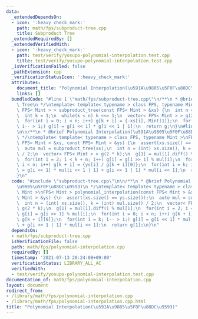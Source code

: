 ```yaml
---
data:
  _extendedDependsOn:
  - icon: ':heavy_check_mark:'
    path: math/fps/subproduct-tree.cpp
    title: Subproduct Tree
  _extendedRequiredBy: []
  _extendedVerifiedWith:
  - icon: ':heavy_check_mark:'
    path: test/verify/yosupo-polynomial-interpolation.test.cpp
    title: test/verify/yosupo-polynomial-interpolation.test.cpp
  _isVerificationFailed: false
  _pathExtension: cpp
  _verificationStatusIcon: ':heavy_check_mark:'
  attributes:
    document_title: "Polynomial Interpolation(\u591A\u9805\u5F0F\u88DC\u9593)"
    links: []
  bundledCode: "#line 1 \"math/fps/subproduct-tree.cpp\"\n/**\n * @brief Subproduct\
    \ Tree\n */\ntemplate< template< typename > class FPS, typename Mint >\nvector<\
    \ FPS< Mint > > subproduct_tree(const FPS< Mint > &xs) {\n  int n = (int) xs.size();\n\
    \  int k = 1;\n  while(k < n) k <<= 1;\n  vector< FPS< Mint > > g(2 * k, {1});\n\
    \  for(int i = 0; i < n; i++) g[k + i] = {-xs[i], Mint(1)};\n  for(int i = k;\
    \ i-- > 1;) g[i] = g[i << 1] * g[i << 1 | 1];\n  return g;\n}\n#line 2 \"math/fps/polynomial-interpolation.cpp\"\
    \n\n/**\n * @brief Polynomial Interpolation(\u591A\u9805\u5F0F\u88DC\u9593)\n\
    \ */\ntemplate< template< typename > class FPS, typename Mint >\nFPS< Mint > polynomial_interpolation(const\
    \ FPS< Mint > &xs, const FPS< Mint > &ys) {\n  assert(xs.size() == ys.size());\n\
    \  auto mul = subproduct_tree(xs);\n  int n = (int) xs.size(), k = (int) mul.size()\
    \ / 2;\n  vector< FPS< Mint > > g(2 * k);\n  g[1] = mul[1].diff() % mul[1];\n\
    \  for(int i = 2; i < k + n; i++) g[i] = g[i >> 1] % mul[i];\n  for(int i = 0;\
    \ i < n; i++) g[k + i] = {ys[i] / g[k + i][0]};\n  for(int i = k; i-- > 1;) g[i]\
    \ = g[i << 1] * mul[i << 1 | 1] + g[i << 1 | 1] * mul[i << 1];\n  return g[1];\n\
    }\n"
  code: "#include \"subproduct-tree.cpp\"\n\n/**\n * @brief Polynomial Interpolation(\u591A\
    \u9805\u5F0F\u88DC\u9593)\n */\ntemplate< template< typename > class FPS, typename\
    \ Mint >\nFPS< Mint > polynomial_interpolation(const FPS< Mint > &xs, const FPS<\
    \ Mint > &ys) {\n  assert(xs.size() == ys.size());\n  auto mul = subproduct_tree(xs);\n\
    \  int n = (int) xs.size(), k = (int) mul.size() / 2;\n  vector< FPS< Mint > >\
    \ g(2 * k);\n  g[1] = mul[1].diff() % mul[1];\n  for(int i = 2; i < k + n; i++)\
    \ g[i] = g[i >> 1] % mul[i];\n  for(int i = 0; i < n; i++) g[k + i] = {ys[i] /\
    \ g[k + i][0]};\n  for(int i = k; i-- > 1;) g[i] = g[i << 1] * mul[i << 1 | 1]\
    \ + g[i << 1 | 1] * mul[i << 1];\n  return g[1];\n}\n"
  dependsOn:
  - math/fps/subproduct-tree.cpp
  isVerificationFile: false
  path: math/fps/polynomial-interpolation.cpp
  requiredBy: []
  timestamp: '2021-07-13 20:24:08+09:00'
  verificationStatus: LIBRARY_ALL_AC
  verifiedWith:
  - test/verify/yosupo-polynomial-interpolation.test.cpp
documentation_of: math/fps/polynomial-interpolation.cpp
layout: document
redirect_from:
- /library/math/fps/polynomial-interpolation.cpp
- /library/math/fps/polynomial-interpolation.cpp.html
title: "Polynomial Interpolation(\u591A\u9805\u5F0F\u88DC\u9593)"
---
```

